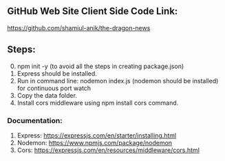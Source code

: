 ## GitHub Web Site Client Side Code Link: 
https://github.com/shamiul-anik/the-dragon-news

## Steps:
0. npm init -y (to avoid all the steps in creating package.json)
1. Express should be installed.   
2. Run in command line: nodemon index.js (nodemon should be installed) for continuous port watch
3. Copy the data folder.
4. Install cors middleware using npm install cors command.

### Documentation:
1. Express: https://expressjs.com/en/starter/installing.html
2. Nodemon: https://www.npmjs.com/package/nodemon
3. Cors: https://expressjs.com/en/resources/middleware/cors.html